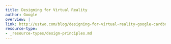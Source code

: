 ```yaml
---
title: Designing for Virtual Reality
author: Google
overview: |
link: http://ustwo.com/blog/designing-for-virtual-reality-google-cardboard/
resource-type:
- _resource-types/design-principles.md
---
```


